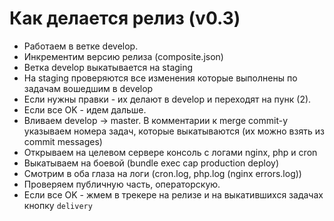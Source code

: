 # Как делается релиз (v0.3)

* Работаем в ветке develop.
* Инкрементим версию релиза (composite.json)
* Ветка develop выкатывается на staging
* На staging проверяются все изменения которые выполнены по задачам вошедшим в develop
* Если нужны правки - их делают в develop и переходят на пунк (2).
* Если все OK - идем дальше.
* Вливаем develop -> master. В комментарии к merge commit-у указываем номера задач, которые выкатываются (их можно взять из commit messages)
* Открываем на целевом сервере консоль с логами nginx, php и cron
* Выкатываем на боевой (bundle exec cap production deploy)
* Смотрим в оба глаза на логи (cron.log, php.log (nginx errors.log))
* Проверяем публичную часть, операторскую.
* Если все OK - жмем в трекере на релизе и на выкатившихся задачах кнопку `delivery`
